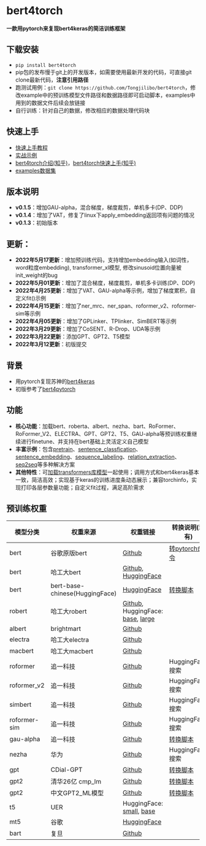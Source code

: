 # bert4torch
**一款用pytorch来复现bert4keras的简洁训练框架**

## 下载安装
- `pip install bert4torch`
- pip包的发布慢于git上的开发版本，如需要使用最新开发的代码，可直接git clone最新代码，**注意引用路径**
- 跑测试用例：`git clone https://github.com/Tongjilibo/bert4torch`，修改example中的预训练模型文件路径和数据路径即可启动脚本，examples中用到的数据文件后续会放链接
- 自行训练：针对自己的数据，修改相应的数据处理代码块

## 快速上手
- [快速上手教程](https://github.com/Tongjilibo/bert4torch/blob/master/Tutorials.md)
- [实战示例](https://github.com/Tongjilibo/bert4torch/blob/master/examples)
- [bert4torch介绍(知乎)](https://zhuanlan.zhihu.com/p/486329434)，[bert4torch快速上手(知乎)](https://zhuanlan.zhihu.com/p/508890807)
- [examples数据集](https://github.com/Tongjilibo/bert4torch/blob/master/examples/README.md)

## 版本说明
- **v0.1.5**：增加GAU-alpha，混合梯度，梯度裁剪，单机多卡(DP、DDP)
- **v0.1.4**：增加了VAT，修复了linux下apply_embedding返回项有问题的情况
- **v0.1.3**：初始版本

## 更新：
- **2022年5月17更新**：增加预训练代码，支持增加embedding输入(如词性，word粒度embedding), transformer_xl模型, 修改sinusoid位置向量被init_weight的bug
- **2022年5月01更新**：增加了混合梯度，梯度裁剪，单机多卡训练(DP、DDP)
- **2022年4月25更新**：增加了VAT、GAU-alpha等示例，增加了梯度累积，自定义fit()示例
- **2022年4月15更新**：增加了ner_mrc、ner_span、roformer_v2、roformer-sim等示例
- **2022年4月05更新**：增加了GPLinker、TPlinker、SimBERT等示例
- **2022年3月29更新**：增加了CoSENT、R-Drop、UDA等示例
- **2022年3月22更新**：添加GPT、GPT2、T5模型
- **2022年3月12更新**：初版提交

## 背景
- 用pytorch复现苏神的[bert4keras](https://github.com/bojone/bert4keras)
- 初版参考了[bert4pytorch](https://github.com/MuQiuJun-AI/bert4pytorch)

## 功能
- **核心功能**：加载bert、roberta、albert、nezha、bart、RoFormer、RoFormer_V2、ELECTRA、GPT、GPT2、T5、GAU-alpha等预训练权重继续进行finetune、并支持在bert基础上灵活定义自己模型
- **丰富示例**：包含[pretrain](https://github.com/Tongjilibo/bert4torch/blob/master/examples/pretrain)、[sentence_classfication](https://github.com/Tongjilibo/bert4torch/blob/master/examples/sentence_classfication)、[sentence_embedding](https://github.com/Tongjilibo/bert4torch/blob/master/examples/sequence_embedding)、[sequence_labeling](https://github.com/Tongjilibo/bert4torch/blob/master/examples/sequence_labeling)、[relation_extraction](https://github.com/Tongjilibo/bert4torch/blob/master/examples/relation_extraction)、[seq2seq](https://github.com/Tongjilibo/bert4torch/blob/master/examples/seq2seq)等多种解决方案
- **其他特性**：可[加载transformers库模型](https://github.com/Tongjilibo/bert4torch/blob/master/examples/others/task_load_transformers_model.py)一起使用；调用方式和bert4keras基本一致，简洁高效；实现基于keras的训练进度条动态展示；兼容torchinfo，实现打印各层参数量功能；自定义fit过程，满足高阶需求

## 预训练权重
| 模型分类 |  权重来源 | 权重链接 | 转换说明(若有) | 
|  ----  |  ----  | ----  | ----  |
|  bert  | 谷歌原版bert | [Github](https://github.com/google-research/bert) | [转pytorch命令](https://huggingface.co/docs/transformers/converting_tensorflow_models)
|  bert  | 哈工大bert | [Github](https://github.com/ymcui/Chinese-BERT-wwm), [HuggingFace](https://huggingface.co/hfl/chinese-bert-wwm-ext) |
| bert | bert-base-chinese(HuggingFace) | [HuggingFace](https://huggingface.co/bert-base-chinese) | [转换脚本](https://github.com/Tongjilibo/bert4torch/blob/master/examples/convert_script/convert_bert-base-chinese.py)
| robert | 哈工大robert | [Github](https://github.com/ymcui/Chinese-BERT-wwm), HuggingFace: [base](hfl/chinese-roberta-wwm-ext), [large](https://huggingface.co/hfl/chinese-roberta-wwm-ext-large)
| albert | brightmart | [Github](https://github.com/brightmart/albert_zh)
| electra | 哈工大electra | [Github](https://github.com/ymcui/Chinese-ELECTRA)
| macbert | 哈工大macbert | [Github](https://github.com/ymcui/MacBERT)
| roformer | 追一科技 | [Github](https://github.com/ZhuiyiTechnology/roformer) |  HuggingFace搜索
| roformer_v2 | 追一科技 | [Github](https://github.com/ZhuiyiTechnology/roformer-v2) | HuggingFace搜索
| simbert | 追一科技 | [Github](https://github.com/ZhuiyiTechnology/simbert) | HuggingFace搜索
| roformer-sim | 追一科技 | [Github](https://github.com/ZhuiyiTechnology/roformer-sim) | HuggingFace搜索
| gau-alpha | 追一科技 | [Github](https://github.com/ZhuiyiTechnology/GAU-alpha) | [转换脚本](https://github.com/Tongjilibo/bert4torch/blob/master/examples/convert_script/convert_GAU_alpha.py)
| nezha | 华为 | [Github](https://github.com/huawei-noah/Pretrained-Language-Model/tree/master/NEZHA-TensorFlow) | HuggingFace搜索
| gpt | CDial-GPT | [Github](https://github.com/thu-coai/CDial-GPT) | [转换脚本](https://github.com/Tongjilibo/bert4torch/blob/master/examples/convert_script/convert_gpt__CDial-GPT-LCCC.py)
| gpt2 | 清华26亿 cmp_lm | [Github](https://github.com/TsinghuaAI/CPM-1-Generate) | [转换脚本](https://github.com/Tongjilibo/bert4torch/blob/master/examples/convert_script/convert_gpt2__cmp_lm_2.6b.py)
| gpt2 | 中文GPT2_ML模型 | [Github](https://github.com/imcaspar/gpt2-ml) | [转换脚本](https://github.com/Tongjilibo/bert4torch/blob/master/examples/convert_script/convert_gpt2__gpt2-ml.py)
| t5 | UER | HuggingFace: [small](https://huggingface.co/uer/t5-small-chinese-cluecorpussmall), [base](https://huggingface.co/uer/t5-base-chinese-cluecorpussmall)
| mt5 | 谷歌 | [HuggingFace](https://huggingface.co/google/mt5-base)
| bart | 复旦 | [Github](https://github.com/fastnlp/CPT)

